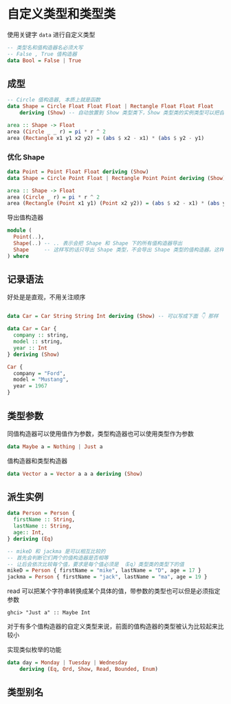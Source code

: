 # 自定义类型和类型类

使用关键字 `data` 进行自定义类型

```haskell
-- 类型名和值构造器名必须大写
-- False , True 值构造器
data Bool = False | True
```

## 成型

```haskell
-- Circle 值构造器, 本质上就是函数
data Shape = Circle Float Float Float | Rectangle Float Float Float
    deriving (Show) -- 自动放置到 Show 类型类下，Show 类型类的实例类型可以把自身用字符串的形式打印出来

area :: Shape -> Float
area (Circle _ _ r) = pi * r ^ 2
area (Rectangle x1 y1 x2 y2) = (abs $ x2 - x1) * (abs $ y2 - y1)
```

### 优化 Shape

```haskell
data Point = Point Float Float deriving (Show)
data Shape = Circle Point Float | Rectangle Point Point deriving (Show)

area :: Shape -> Float
area (Circle _ r) = pi * r ^ 2
area (Rectangle (Point x1 y1) (Point x2 y2)) = (abs $ x2 - x1) * (abs y2 - y1)
```

导出值构造器

```haskell
module (
  Point(..),
  Shape(..) -- .. 表示会把 Shape 和 Shape 下的所有值构造器导出
  Shape     -- 这样写的话只导出 Shape 类型，不会导出 Shape 类型的值构造器。这样的好处就是形成了一个黑盒，Shape 的作者可以任意修改 Shape 的内部结构，而不对使用者产生影响
) where
```

## 记录语法

好处是是直观，不用关注顺序

```haskell

data Car = Car String String Int deriving (Show) -- 可以写成下面 👇 那样

data Car = Car {
  company :: string,
  model :: string,
  year :: Int
} deriving (Show)

Car {
  company = "Ford",
  model = "Mustang",
  year = 1967
}
```

## 类型参数

同值构造器可以使用值作为参数，类型构造器也可以使用类型作为参数

```haskell
data Maybe a = Nothing | Just a
```

值构造器和类型构造器

```haskell
data Vector a = Vector a a a deriving (Show)
```

## 派生实例

```haskell
data Person = Person {
  firstName :: String,
  lastName :: String,
  age:: Int,
} deriving (Eq)
```

```haskell
-- mikeD 和 jackma 是可以相互比较的
-- 首先会判断它们两个的值构造器是否相等
-- 让后会依次比较每个值，要求是每个值必须是 （Eq）类型类的类型下的值
mikeD = Person { firstName = "mike", lastName = "D", age = 17 }
jackma = Person { firstName = "jack", lastName = "ma", age = 19 }
```

read 可以把某个字符串转换成某个具体的值，带参数的类型也可以但是必须指定参数

```shell
ghci> "Just a" :: Maybe Int
```

对于有多个值构造器的自定义类型来说，前面的值构造器的类型被认为比较起来比较小

实现类似枚举的功能

```haskell
data day = Monday | Tuesday | Wednesday
    deriving (Eq, Ord, Show, Read, Bounded, Enum)
```

## 类型别名